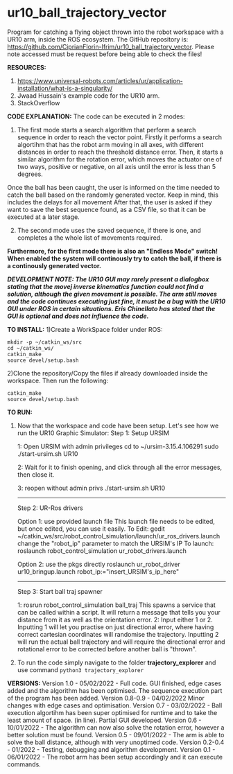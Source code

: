 # ur10_ball_trajectory_vector
Program for catching a flying object thrown into the robot workspace with a UR10 arm, inside the ROS ecosystem.
The GitHub repository is: https://github.com/CiprianFlorin-Ifrim/ur10_ball_trajectory_vector. Please note accessed must be request before being able to check the files!

**RESOURCES:**
1) https://www.universal-robots.com/articles/ur/application-installation/what-is-a-singularity/
2) Jwaad Hussain's example code for the UR10 arm.
3) StackOverflow

**CODE EXPLANATION:**
The code can be executed in 2 modes:
1) The first mode starts a search algorithm that perform a search sequence in order to reach the vector point.
Firstly it performs a search algortihm that has the robot arm moving in all axes, with different distances in order to reach the threshold distance error.
Then, it starts a similar algorithm for the rotation error, which moves the actuator one of two ways, positive or negative, on all axis until the error is less than 5 degrees.

Once the ball has been caught, the user is informed on the time needed to catch the ball based on the randomly generated vector. 
Keep in mind, this includes the delays for all movement
After that, the user is asked if they want to save the best sequence found, as a CSV file, so that it can be executed at a later stage.

2) The second mode uses the saved sequence, if there is one, and completes a the whole list of movements required.

**Furthermore, for the first mode there is also an "Endless Mode" switch! When enabled the system will continously try to catch the ball, if there is a continously generated vector.**

***DEVELOPMENT NOTE: 
The UR10 GUI may rarely present a dialogbox stating that the movej inverse kinematics function could not find a solution, although the given movement is possible.
The arm still moves and the code continues executing just fine, it must be a bug with the UR10 GUI under ROS in certain situations.
Eris Chinellato has stated that the GUI is optional and does not influence the code.***

**TO INSTALL:**
1)Create a WorkSpace folder under ROS:
```
mkdir -p ~/catkin_ws/src
cd ~/catkin_ws/
catkin_make
source devel/setup.bash
```

2)Clone the repository/Copy the files if already downloaded inside the workspace.
Then run the following:
```
catkin_make
source devel/setup.bash
```

**TO RUN:**
1) Now that the workspace and code have been setup. Let's see how we run the UR10 Graphic Simulator:
      Step 1: Setup URSIM

      1: Open URSIM with admin privileges
        cd to ~/ursim-3.15.4.106291
        sudo ./start-ursim.sh UR10

      2: Wait for it to finish opening, and click through all the error messages, then close it.

      3: reopen without admin privs
        ./start-ursim.sh UR10

      ------------------------------------------------------------------------------------------
      Step 2: UR-Ros drivers

      Option 1: use provided launch file
        This launch file needs to be edited, but once edited, you can use it easily.
        To Edit: 
          gedit ~/catkin_ws/src/robot_control_simulation/launch/ur_ros_drivers.launch
            change the "robot_ip" parameter to match the URSIM's IP
        To launch:
          roslaunch robot_control_simulation ur_robot_drivers.launch

      Option 2: use the pkgs directly
        roslaunch ur_robot_driver ur10_bringup.launch robot_ip:="insert_URSIM's_ip_here"

      ------------------------------------------------------------------------------------------
      Step 3: Start ball traj spawner

      1: rosrun robot_control_simulation ball_traj
        This spawns a service that can be called within a script. It will return a message that tells you your distance from it as well as the orientation error.
      2: Input either 1 or 2. 
        Inputting 1 will let you practise on just directional error, where having correct cartesian coordinates will randomise the trajectory. 
        Inputting 2 will run the actual ball trajectory and will require the directional error and rotational error to be corrected before another ball is "thrown".

2) To run the code simply navigate to the folder **trajectory_explorer** and use command ```python3 trajectory_explorer```


**VERSIONS:**
Version 1.0 - 05/02/2022 - Full code. GUI finished, edge cases added and the algorithm has been optimised. The sequence execution part of the program has been added.
Version 0.8-0.9 - 04/02/2022 Minor changes with edge cases and optimisation.
Version 0.7 - 03/02/2022 - Ball execution algortihm has been super optimised for runtime and to take the least amount of space. (in line). Partial GUI developed.
Version 0.6 - 10/01/2022 - The algorithm can now also solve the rotation error, however a better solution must be found.
Version 0.5 - 09/01/2022 - The arm is able to solve the ball distance, although with very unoptimed code.
Version 0.2-0.4 - 01/2022 - Testing, debugging and algorithm development.
Version 0.1 - 06/01/2022 - The robot arm has been setup accordingly and it can execute commands.
